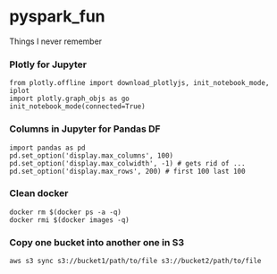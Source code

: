 # pyspark_fun
Things I never remember

### Plotly for Jupyter

```
from plotly.offline import download_plotlyjs, init_notebook_mode, iplot
import plotly.graph_objs as go
init_notebook_mode(connected=True)
```
### Columns in Jupyter for Pandas DF

```
import pandas as pd
pd.set_option('display.max_columns', 100)
pd.set_option('display.max_colwidth', -1) # gets rid of ...
pd.set_option('display.max_rows', 200) # first 100 last 100
```
### Clean docker
```
docker rm $(docker ps -a -q)
docker rmi $(docker images -q)
```
### Copy one bucket into another one in S3
```
aws s3 sync s3://bucket1/path/to/file s3://bucket2/path/to/file
```
